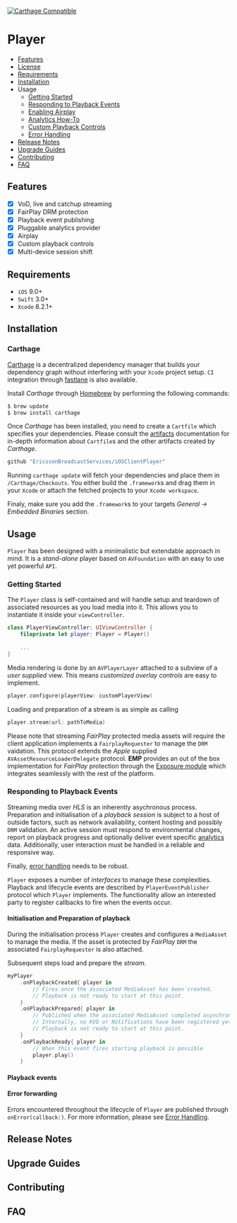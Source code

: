 [![Carthage Compatible](https://img.shields.io/badge/Carthage-compatible-4BC51D.svg?style=flat)](https://github.com/Carthage/Carthage)

# Player

* [Features](#features)
* [License]()
* [Requirements](#requirements)
* [Installation](#installation)
* Usage
    - [Getting Started](#getting-started)
    - [Responding to Playback Events](#responding-to-playback-events)
    - [Enabling Airplay]()
    - [Analytics How-To]()
    - [Custom Playback Controls]()
    - [Error Handling]()
* [Release Notes](#release-notes)
* [Upgrade Guides](#upgrade-guides)
* [Contributing]()
* [FAQ](#faq)


## Features
- [x] VoD, live and catchup streaming
- [x] FairPlay DRM protection
- [x] Playback event publishing
- [x] Pluggable analytics provider
- [x] Airplay
- [x] Custom playback controls
- [x] Multi-device session shift

## Requirements

* `iOS` 9.0+
* `Swift` 3.0+
* `Xcode` 8.2.1+

## Installation

### Carthage
[Carthage](https://github.com/Carthage/Carthage) is a decentralized dependency manager that builds your dependency graph without interfering with your `Xcode` project setup. `CI` integration through [fastlane](https://github.com/fastlane/fastlane) is also available.

Install *Carthage* through [Homebrew](https://brew.sh) by performing the following commands:

```sh
$ brew update
$ brew install carthage
```

Once *Carthage* has been installed, you need to create a `Cartfile` which specifies your dependencies. Please consult the [artifacts](https://github.com/Carthage/Carthage/blob/master/Documentation/Artifacts.md) documentation for in-depth information about `Cartfile`s and the other artifacts created by *Carthage*.

```sh
github "EricssonBroadcastServices/iOSClientPlayer"
```

Running `carthage update` will fetch your dependencies and place them in `/Carthage/Checkouts`. You either build the `.framework`s and drag them in your `Xcode` or attach the fetched projects to your `Xcode workspace`.

Finaly, make sure you add the `.framework`s to your targets *General -> Embedded Binaries* section. 

## Usage
`Player` has been designed with a minimalistic but extendable approach in mind. It is a *stand-alone* player based on `AVFoundation` with an easy to use yet powerful `API`.

### Getting Started
The `Player` class is self-contained and will handle setup and teardown of associated resources as you load media into it. This allows you to instantiate it inside your `viewController`.

```Swift
class PlayerViewController: UIViewController {
    fileprivate let player: Player = Player()
    
    ...
}
```

Media rendering is done by an `AVPlayerLayer` attached to a subview of a *user supplied* view. This means *customized overlay controls* are easy to implement.

```Swift
player.configure(playerView: customPlayerView)
```

Loading and preparation of a stream is as simple as calling

```Swift
player.stream(url: pathToMedia)
```

Please note that streaming *FairPlay* protected media assets will require the client application implements a `FairplayRequester` to manage the `DRM` vaidation. This protocol extends the *Apple* supplied `AVAssetResourceLoaderDelegate` protocol. **EMP** provides an out of the box implementation for *FairPlay* protection through the [Exposure module](https://github.com/EricssonBroadcastServices/iOSClientExposure) which integrates seamlessly with the rest of the platform.

### Responding to Playback Events
Streaming media over *HLS* is an inherently asychronous process. Preparation and initialisation of a *playback session* is subject to a host of outside factors, such as network avaliability, content hosting and possibly `DRM` validation. An active session must respond to environmental changes, report on playback progress and optionally deliver event specific [analytics](#analytics-how-to) data. Additionally, user interaction must be handled in a reliable and responsive way.

Finally, [error handling](#error-handling) needs to be robust.

`Player` exposes a number of *interfaces* to manage these complexities. Playback and lifecycle events are described by `PlayerEventPublisher` protocol which `Player` implements. The functionality allow an interested party to register callbacks to fire when the events occur.

#### Initialisation and Preparation of playback
During the initialisation process `Player` creates and configures a `MediaAsset` to manage the media. If the asset is protected by *FairPlay* `DRM` the associated `FairplayRequester` is also attached.

Subsequent steps load and prepare the *stream*.

```Swift
myPlayer
    .onPlaybackCreated{ player in
        // Fires once the associated MediaAsset has been created.
        // Playback is not ready to start at this point.
    }
    .onPlaybackPrepared{ player in
        // Published when the associated MediaAsset completed asynchronous loading of relevant properties.
        // Internally, no KVO or Notifications have been registered yet at this point.
        // Playback is not ready to start at this point.
    }
    .onPlaybackReady{ player in
        // When this event fires starting playback is possible
        player.play()
    }
```

#### Playback events


#### Error forwarding
Errors encountered throughout the lifecycle of  `Player` are published through `onError(callback:)`. For more information, please see [Error Handling](#error-handling).

## Release Notes

## Upgrade Guides

## Contributing

## FAQ
